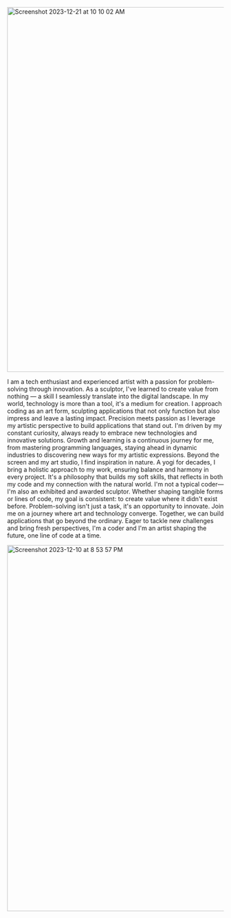 <img width="847" alt="Screenshot 2023-12-21 at 10 10 02 AM" src="https://github.com/Mirabordem/Mirabordem/assets/130639536/e9dbca8b-94ba-4b73-be5d-21a61b04a1e9">






I am a tech enthusiast and experienced artist with a passion for problem-solving through innovation. As a sculptor, I've learned to create value from nothing — a skill I seamlessly translate into the digital landscape. In my world, technology is more than a tool, it's a medium for creation. I approach coding as an art form, sculpting applications that not only function but also impress and leave a lasting impact. Precision meets passion as I leverage my artistic perspective to build applications that stand out. I'm driven by my constant curiosity, always ready to embrace new technologies and innovative solutions. Growth and learning is a continuous journey for me, from mastering programming languages, staying ahead in dynamic industries to discovering new ways for my artistic expressions.
Beyond the screen and my art studio, I find inspiration in nature. A yogi for decades, I bring a holistic approach to my work, ensuring balance and harmony in every project. It's a philosophy that builds my soft skills, that reflects in both my code and my connection with the natural world.
I'm not a typical coder—I'm also an exhibited and awarded sculptor. Whether shaping tangible forms or lines of code, my goal is consistent: to create value where it didn't exist before. Problem-solving isn't just a task, it's an opportunity to innovate.
Join me on a journey where art and technology converge. Together, we can build applications that go beyond the ordinary. Eager to tackle new challenges and bring fresh perspectives, I'm a coder and I'm an artist shaping the future, one line of code at a time.



<img width="850" alt="Screenshot 2023-12-10 at 8 53 57 PM" src="https://github.com/Mirabordem/Mirabordem/assets/130639536/cb39b02d-6243-4032-acc5-0fe34e0b6dca">
